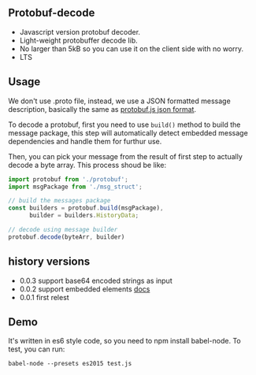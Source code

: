 ## Protobuf-decode

* Javascript version protobuf decoder.
* Light-weight protobuffer decode lib.
* No larger than 5kB so you can use it on the client side with no worry.
* LTS

## Usage
We don't use .proto file, instead, we use a JSON formatted message description, basically the same as [protobuf.js json format](https://github.com/dcodeIO/protobuf.js/blob/master/tests/complex.json).

To decode a protobuf, first you need to use `build()` method to build the message package,
this step will automatically detect embedded message dependencies and handle them for furthur use.

Then, you can pick your message from the result of first step to actually decode a byte array.
This process shoud be like:

```javascript
import protobuf from './protobuf';
import msgPackage from './msg_struct';

// build the messages package
const builders = protobuf.build(msgPackage),
      builder = builders.HistoryData;

// decode using message builder
protobuf.decode(byteArr, builder)
```

## history versions

* 0.0.3 support base64 encoded strings as input
* 0.0.2 support embedded elements [docs](https://developers.google.com/protocol-buffers/docs/encoding#embedded)
* 0.0.1 first relest

## Demo
It's written in es6 style code, so you need to npm install babel-node.
To test, you can run:

`babel-node --presets es2015 test.js`

